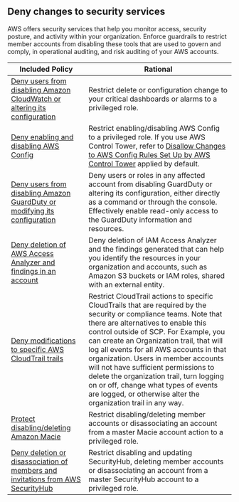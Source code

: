 ## Deny changes to security services

AWS offers security services that help you monitor access, security posture, and activity within your organization. Enforce guardrails to restrict member accounts from disabling these tools that are used to govern and comply, in operational auditing, and risk auditing of your AWS accounts. 


| Included Policy | Rational | 
|------|-------------|
|[Deny users from disabling Amazon CloudWatch or altering its configuration](Deny-users-from-disabling-or-altering-CloudWatch.json)| Restrict delete or configuration change to your critical dashboards or alarms to a privileged role.|
| [Deny enabling and disabling AWS Config](Deny-enabling-and-disabling-AWS-Config.json) |Restrict enabling/disabling AWS Config to a privileged role. If you use AWS Control Tower, refer to [Disallow Changes to AWS Config Rules Set Up by AWS Control Tower](https://docs.aws.amazon.com/controltower/latest/userguide/mandatory-controls.html#config-rule-disallow-changes) applied by default.|
|[Deny users from disabling Amazon GuardDuty or modifying its configuration](https://docs.aws.amazon.com/organizations/latest/userguide/orgs_manage_policies_scps_examples_guardduty.html#example_guardduty_1) | Deny users or roles in any affected account from disabling GuardDuty or altering its configuration, either directly as a command or through the console. Effectively enable read-only access to the GuardDuty information and resources.|
|[Deny deletion of AWS Access Analyzer and findings in an account](Deny-deletion-of-AWS-Access-Analyzer-and-findings-in-an-account.json)| Deny deletion of IAM Access Analyzer and the findings generated that can help you identify the resources in your organization and accounts, such as Amazon S3 buckets or IAM roles, shared with an external entity.|
|[Deny modifications to specific AWS CloudTrail trails](Deny-modifications-to-specific-CloudTrail-trails.json) | Restrict CloudTrail actions to specific CloudTrails that are required by the security or compliance teams. Note that there are alternatives to enable this control outside of SCP. For Example, you can create an Organization trail, that will log all events for all AWS accounts in that organization. Users in member accounts will not have sufficient permissions to delete the organization trail, turn logging on or off, change what types of events are logged, or otherwise alter the organization trail in any way.|
|[Protect disabling/deleting Amazon Macie](Protect-disabling-or-deleting-Amazon-Macie.json)| Restrict disabling/deleting member accounts or disassociating an account from a master Macie account action to a privileged role.|
|[Deny deletion or disassociation of members and invitations from AWS SecurityHub](Deny-deletion-or-disassociation-or-updation-to-AWS-SecurityHub.json)| Restrict disabling and updating SecurityHub, deleting member accounts or disassociating an account from a master SecurityHub account to a privileged role.|




